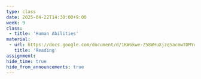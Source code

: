 ```yaml
---
type: class
date: 2025-04-22T14:30:00+9:00
week: 9
class:
 - title: 'Human Abilities'
material:
 - url: https://docs.google.com/document/d/1KWokwe-Z58WHuXjzqSacmwTDMYo2TYakzOIwYXV7wqk/edit?usp=sharing
   title: 'Reading'
assignment: 
hide_time: true
hide_from_announcements: true
---
```

